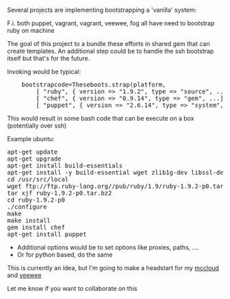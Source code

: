 Several projects are implementing bootstrapping a 'vanilla' system:

F.i. both puppet, vagrant, vagrant, veewee, fog all have need to bootstrap ruby on machine

The goal of this project to a bundle these efforts in shared gem that can create templates.
An additional step could be to handle the ssh bootstrap itself but that's for the future.

Invoking would be typical:
<pre>
	bootstrapcode=Theseboots.strap(platform,
		[ "ruby", { version => "1.9.2", type => "source", ... ],
		[ "chef", { version => "0.9.14", type => "gem", ...],
		[ "puppet", { version => "2.6.14", type => "system", ...],
</pre>

This would result in some bash code that can be execute on a box (potentially over ssh)

Example ubuntu:
<pre>
apt-get update
apt-get upgrade
apt-get install build-essentials
apt-get install -y build-essential wget zlib1g-dev libssl-dev libffi-dev
cd /usr/src/local
wget ftp://ftp.ruby-lang.org//pub/ruby/1.9/ruby-1.9.2-p0.tar.bz2
tar xjf ruby-1.9.2-p0.tar.bz2
cd ruby-1.9.2-p0
./configure
make
make install
gem install chef
apt-get install puppet
</pre>

- Additional options would be to set options like proxies, paths, ....
- Or for python based, do the same

This is currently an idea, but I'm going to make a headstart for my [mccloud](http://github.com/jedi4ever/mccloud) and [veewee](http://github.com/jedi4ever/veewee)

Let me know if you want to collaborate on this
